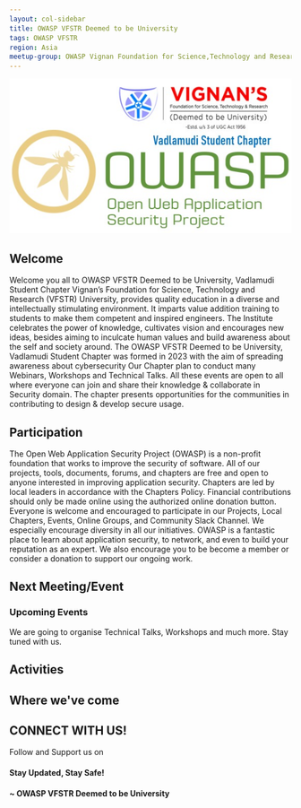 ```yaml
---
layout: col-sidebar
title: OWASP VFSTR Deemed to be University
tags: OWASP VFSTR
region: Asia
meetup-group: OWASP Vignan Foundation for Science,Technology and Research.
---
```


<img src="logo.jpg"/>

## Welcome

Welcome you all to OWASP VFSTR Deemed to be University, Vadlamudi Student Chapter
Vignan’s Foundation for Science, Technology and Research (VFSTR) University, provides quality education in a diverse and intellectually stimulating environment. It imparts value addition training to students to make them competent and inspired engineers. The Institute celebrates the power of knowledge, cultivates vision and encourages new ideas, besides aiming to inculcate human values and build awareness about the self and society around. 
The OWASP VFSTR Deemed to be University, Vadlamudi Student Chapter was formed in 2023 with the aim of spreading awareness about cybersecurity
Our Chapter plan to conduct many Webinars, Workshops and Technical Talks. All these events are open to all where everyone can join and share their knowledge & collaborate in Security domain. The chapter presents opportunities for the communities in contributing to design & develop secure usage.


## Participation

The Open Web Application Security Project (OWASP) is a non-profit foundation that works to improve the security of software. All of our projects, tools, documents, forums, and chapters are free and open to anyone interested in improving application security.
Chapters are led by local leaders in accordance with the Chapters Policy. Financial contributions should only be made online using the authorized online donation button.
Everyone is welcome and encouraged to participate in our Projects, Local Chapters, Events, Online Groups, and Community Slack Channel. We especially encourage diversity in all our initiatives. OWASP is a fantastic place to learn about application security, to network, and even to build your reputation as an expert. We also encourage you to be become a member or consider a donation to support our ongoing work.


## Next Meeting/Event <!-- You should keep this section as it will populate your meetup events -->

### Upcoming Events

We are going to organise Technical Talks, Workshops and much more. Stay tuned with us.

## Activities
<!--
We majorly indulge in sharing our knowledge through our blogs (both on Medium as well as on Blogger) and CTFs, spreading cybersecurity awareness with our weekly news, infographics, quiz, and instagram reels, conduct various events like CTFs, hackathons, webinars, workshops, open-quiz, along with various other cybersecurity events and most importantly learn together and contribute to the open-source community with our projects.
-->
## Where we've come
<!--
Our organization stands with a Chapter Leader, Chapter Manager, Secretary and the sub-ordinating heads of various departments (Technical, Web-development, Design, and Operations). Each member is assigned certain roles and they regularly contribute for the development and growth of the chapter. Together, we work together to come together to fulfil our primary purpose - to spread awareness about cyber security.
-->
## CONNECT WITH US!

Follow and Support us on
<!--
<a href="https://www.instagram.com/vignanuniversityofficial/" target="_blank" ><img width = "20" height = "20" src ="./assets/images/instagram-brands.svg"/> <span style = "font-family:sans-serif">Instagram </span> </a> <br/>
<a href="https://github.com/OWASP/www-chapter-vadlamudi" target="_blank" > <img width = "20" height = "20" src ="./assets/images/github-brands.svg"/> <span style = "font-family:sans-serif"> Github </span></a> <br/>
<a href="https://www.linkedin.com/in/owasp-aids-student-chapter-056b80244/" target="_blank" > <img width = "20" height = "20" src ="./assets/images/linkedin-brands.svg"/> <span style = "font-family:sans-serif"> Linkedin </span></a> <br/>
<a href="https://www.youtube.com" target="_blank" > <img width = "20" height = "20" src ="./assets/images/youtube-brands.svg"/> <span style = "font-family:sans-serif"> YouTube </span></a> <br/>
<a href="https://www.facebook.com" target="_blank" > <img width = "20" height = "20" src ="./assets/images/facebook-brands.svg"/> <span style = "font-family:sans-serif"> Facebook </span></a> <br/>
-->

#### Stay Updated, Stay Safe!

#### ~ OWASP VFSTR Deemed to be University
